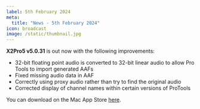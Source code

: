 ```yaml
---
label: 5th February 2024
meta:
  title: "News - 5th February 2024"
icon: broadcast
image: /static/thumbnail.jpg
---
```


**X2Pro5 v5.0.31** is out now with the following improvements:

- 32-bit floating point audio is converted to 32-bit linear audio to allow Pro Tools to import generated AAFs
- Fixed missing audio data in AAF
- Correctly using proxy audio rather than try to find the original audio
- Corrected display of channel names within certain versions of ProTools

You can download on the Mac App Store [here](https://apps.apple.com/us/app/x2pro5/id6467014654).